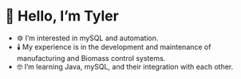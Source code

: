 # 👋 Hello, I’m Tyler
- ⚙️ I’m interested in mySQL and automation.
- 🕯️ My experience is in the development and maintenance of manufacturing and Biomass control systems.
- 🤓 I’m learning Java, mySQL, and their integration with each other.

<!---
tylerjlivermore/tylerjlivermore is a ✨ special ✨ repository because its `README.md` (this file) appears on your GitHub profile.
You can click the Preview link to take a look at your changes.
--->
